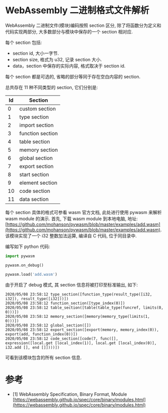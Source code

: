 # WebAssembly 二进制格式文件解析

WebAssembly 二进制文件(模块)编码按照 section 区分, 除了将函数分为定义和代码实现两部分, 大多数部分与模块中保存的一个 section 相对应.

每个 section 包括:

- section id, 大小一字节.
- section size, 格式为 u32, 记录 section 大小.
- data，section 中保存的实际内容, 格式取决于 section id.

每个 section 都是可选的, 省略的部分等同于存在空白内容的 section.

总共存在 11 种不同类型的 section, 它们分别是:

Id  |     Section
--- | ----------------
0   | custom section
1   | type section
2   | import section
3   | function section
4   | table section
5   | memory section
6   | global section
7   | export section
8   | start section
9   | element section
10  | code section
11  | data section

每个 section 具体的格式可参看 wasm 官方文档, 此处进行使用 pywasm 来解析 wasm module 的演示. 首先, 下载 wasm module 到本地电脑, 地址: [https://github.com/mohanson/pywasm/blob/master/examples/add.wasm](https://github.com/mohanson/pywasm/blob/master/examples/add.wasm). 该模块实现了一个 i32 整数加法运算, 编译自 C 代码, 位于同目录中.

编写如下 python 代码:

```py
import pywasm

pywasm.on_debug()

pywasm.load('add.wasm')
```

由于开启了 debug 模式, 其 section 信息将被打印至标准输出, 如下:

```no-highlight
2020/05/08 23:58:12 type_section([function_type(result_type([i32, i32]), result_type([i32]))])
2020/05/08 23:58:12 function_section([type_index(0)])
2020/05/08 23:58:12 table_section([table(table_type(funcref, limits(0, 0)))])
2020/05/08 23:58:12 memory_section([memory(memory_type(limits(1, 0)))])
2020/05/08 23:58:12 global_section([])
2020/05/08 23:58:12 export_section([export(memory, memory_index(0)), export(add, function_index(0))])
2020/05/08 23:58:12 code_section([code(7, func([], expression([local.get [local_index(1)], local.get [local_index(0)], i32.add [], end []])))])
```

可看到该模块包含的所有 section 信息.

# 参考

- [1] WebAssembly Specification, Binary Format, Module [https://webassembly.github.io/spec/core/binary/modules.html](https://webassembly.github.io/spec/core/binary/modules.html)
